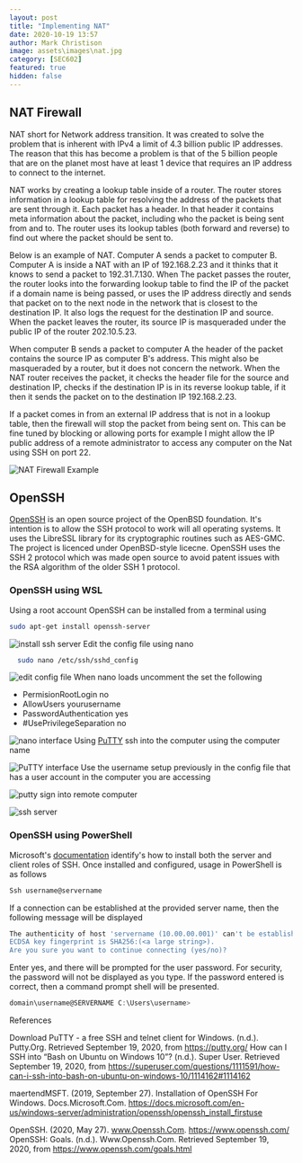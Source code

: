 ```yaml
---
layout: post
title: "Implementing NAT"
date: 2020-10-19 13:57
author: Mark Christison
image: assets\images\nat.jpg
category: [SEC602]
featured: true
hidden: false
---
```


## NAT Firewall

NAT short for Network address transition. It was created to solve the problem that is inherent with IPv4 a limit of 4.3 billion public IP addresses. The reason that this has become a problem is that of the 5 billion people that are on the planet most have at least 1 device that requires an IP address to connect to the internet.

NAT works by creating a lookup table inside of a router. The router stores information in a lookup table for resolving the address of the packets that are sent through it. Each packet has a header. In that header it contains meta information about the packet, including who the packet is being sent from and to. The router uses its lookup tables (both forward and reverse) to find out where the packet should be sent to.

Below is an example of NAT. Computer A sends a packet to computer B. Computer A is inside a NAT with an IP of 192.168.2.23 and it thinks that it knows to send a packet to 192.31.7.130. When The packet passes the router, the router looks into the forwarding lookup table to find the IP of the packet if a domain name is being passed, or uses the IP address directly and sends that packet on to the next node in the network that is closest to the destination IP. It also logs the request for the destination IP and source. When the packet leaves the router, its source IP is masqueraded under the public IP of the router 202.10.5.23.

When computer B sends a packet to computer A the header of the packet contains the source IP as computer B's address. This might also be masqueraded by a router, but it does not concern the network. When the NAT router receives the packet, it checks the header file for the source and destination IP, checks if the destination IP is in its reverse lookup table, if it then it sends the packet on to the destination IP 192.168.2.23.

If a packet comes in from an external IP address that is not in a lookup table, then the firewall will stop the packet from being sent on. This can be fine tuned by blocking or allowing ports for example I might allow the IP public address of a remote administrator to access any computer on the Nat using SSH on port 22.

![NAT Firewall Example](/assets/images/NAT-Firewall.png)

## OpenSSH

[OpenSSH](https://www.openssh.com/) is an open source project of the OpenBSD foundation. It's intention is to allow the SSH protocol to work will all operating systems. It uses the LibreSSL library for its cryptographic routines such as AES-GMC. The project is licenced under OpenBSD-style licecne. OpenSSH uses the SSH 2 protocol which was made open source to avoid patent issues with the RSA algorithm of the older SSH 1 protocol.

### OpenSSH using WSL

Using a root account OpenSSH can be installed from a terminal using

```bash
sudo apt-get install openssh-server
```

![install ssh server](/assets/images/ssh-WSL1.png)
Edit the config file using nano

```bash
  sudo nano /etc/ssh/sshd_config
```

![edit config file](/assets/images/ssh-WSL3.png)
When nano loads uncomment the set the following

- PermisionRootLogin no
- AllowUsers yourusername
- PasswordAuthentication yes
- #UsePrivilegeSeparation no

![nano interface](/assets/images/ssh-WSL4.png)
Using [PuTTY](https://putty.org/) ssh into the computer using the computer name

![PuTTY interface](/assets/images/ssh-WSL6.png)
Use the username setup previously in the config file that has a user account in the computer you are accessing

![putty sign into remote computer](/assets/images/ssh-WSL7.png)

![ssh server](/assets/images/ssh-WSL8.png)

### OpenSSH using PowerShell

Microsoft's [documentation](https://docs.microsoft.com/en-us/windows-server/administration/openssh/openssh_install_firstuse) identify's how to install both the server and client roles of SSH. Once installed and configured, usage in PowerShell is as follows

```PowerShell
Ssh username@servername
```

If a connection can be established at the provided server name, then the following message will be displayed

```PowerShell
The authenticity of host 'servername (10.00.00.001)' can't be established.
ECDSA key fingerprint is SHA256:(<a large string>).
Are you sure you want to continue connecting (yes/no)?
```

Enter yes, and there will be prompted for the user password. For security, the password will not be displayed as you type. If the password entered is correct, then a command prompt shell will be presented.

```PowerShell
domain\username@SERVERNAME C:\Users\username>
```

References

Download PuTTY - a free SSH and telnet client for Windows. (n.d.). Putty.Org. Retrieved September 19, 2020, from https://putty.org/
How can I SSH into “Bash on Ubuntu on Windows 10”? (n.d.). Super User. Retrieved September 19, 2020, from https://superuser.com/questions/1111591/how-can-i-ssh-into-bash-on-ubuntu-on-windows-10/1114162#1114162

maertendMSFT. (2019, September 27). Installation of OpenSSH For Windows. Docs.Microsoft.Com. https://docs.microsoft.com/en-us/windows-server/administration/openssh/openssh_install_firstuse

OpenSSH. (2020, May 27). www.Openssh.Com. https://www.openssh.com/
OpenSSH: Goals. (n.d.). Www.Openssh.Com. Retrieved September 19, 2020, from https://www.openssh.com/goals.html
